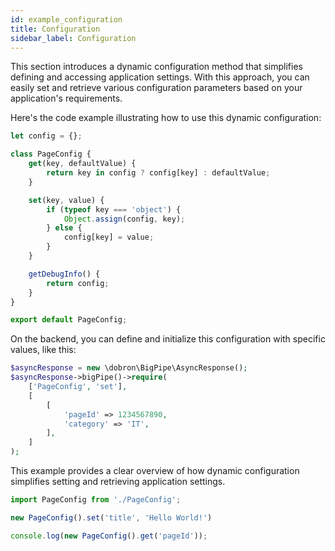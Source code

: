 ```yaml
---
id: example_configuration
title: Configuration
sidebar_label: Configuration
---
```


This section introduces a dynamic configuration method that simplifies defining and accessing application settings. With this approach, you can easily set and retrieve various configuration parameters based on your application's requirements.

Here's the code example illustrating how to use this dynamic configuration:

```javascript
let config = {};

class PageConfig {
    get(key, defaultValue) {
        return key in config ? config[key] : defaultValue;
    }

    set(key, value) {
        if (typeof key === 'object') {
            Object.assign(config, key);
        } else {
            config[key] = value;
        }
    }

    getDebugInfo() {
        return config;
    }
}

export default PageConfig;
```

On the backend, you can define and initialize this configuration with specific values, like this:

```php
$asyncResponse = new \dobron\BigPipe\AsyncResponse();
$asyncResponse->bigPipe()->require(
    ['PageConfig', 'set'],
    [
        [
            'pageId' => 1234567890,
            'category' => 'IT',
        ],
    ]
);
```

This example provides a clear overview of how dynamic configuration simplifies setting and retrieving application settings.

```javascript
import PageConfig from './PageConfig';

new PageConfig().set('title', 'Hello World!')

console.log(new PageConfig().get('pageId'));
```
